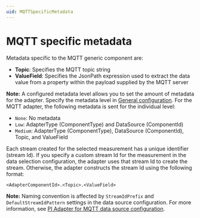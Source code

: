 ```yaml
---
uid: MQTTSpecificMetadata
--- 
```


# MQTT specific metadata

Metadata specific to the MQTT generic component are:

- **Topic**: Specifies the MQTT topic string
- **ValueField**: Specifies the JsonPath expression used to extract the data value from a property within the payload supplied by the MQTT server

**Note:** A configured metadata level allows you to set the amount of metadata for the adapter. Specify the metadata level in [General configuration](xref:GeneralConfiguration). For the MQTT adapter, the following metadata is sent for the individual level:

<!--
Comments from Bo:
The following statements are only true for the genric MQTT component. Sparkplug B sends a different set of stream metadata. Simmlar to above, Thyag can help with the Sparkplug B specific topics. Also, we probably have to have two sub-sections to discuss the different behavior in metadata sending by two diffferent components.
-->
- `None`: No metadata
- `Low`: AdapterType (ComponentType) and DataSource (ComponentId)
- `Medium`: AdapterType (ComponentType), DataSource (ComponentId), Topic, and ValueField

Each stream created for the selected measurement has a unique identifier (stream Id). If you specify a custom stream Id for the measurement in the data selection configuration, the adapter uses that stream Id to create the stream. Otherwise, the adapter constructs the stream Id using the following format:
<!--
Comments from Bo:
The default stream Id patter listed below is true for the generic MQTT adapter but not the Sparkplug B component
The Default stream Id pattern for generic MQTT is:
<AdapterComponentId>.<Topic>.<ValueField>
The default stream Id pattern for MQTT Sparkplug B is:
<AdapterComponentId>.<Topic>.<MetricName>
Similarly, we may want to have two sub-sections to discuss all the difference including the items mentioned above
-->
```code
<AdapterComponentId>.<Topic>.<ValueField>
```

**Note:** Naming convention is affected by `StreamIdPrefix` and `DefaultStreamIdPattern` settings in the data source configuration. For more information, see [PI Adapter for MQTT data source configuration](xref:PIAdapterForMQTTDataSourceConfiguration).